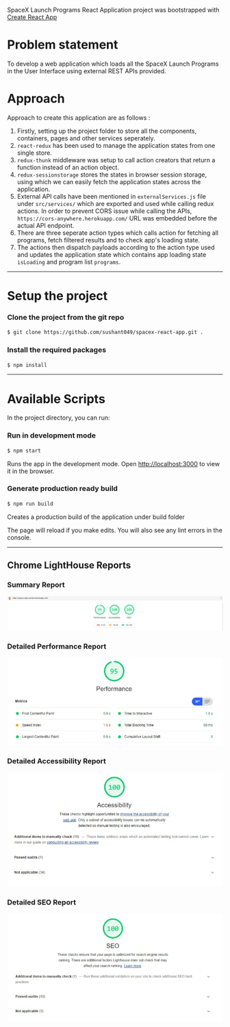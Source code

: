 SpaceX Launch Programs React Application project was bootstrapped with [Create React App](https://github.com/facebook/create-react-app)

# Problem statement
To develop a web application which loads all the SpaceX Launch Programs in the User Interface using external REST APIs provided.

# Approach
Approach to create this application are as follows :
1. Firstly, setting up the project folder to store all the components, containers, pages and other services seperately.
2. `react-redux` has been used to manage the application states from one single store.
3. `redux-thunk` middleware was setup to call action creators that return a function instead of an action object.
3.  `redux-sessionstorage` stores the states in browser session storage, using which we can easily fetch the application states across the application.
4. External API calls have been mentioned in `externalServices.js` file under `src/services/` which are exported and used while calling redux actions. In order to prevent CORS issue while calling the APIs, `https://cors-anywhere.herokuapp.com/` URL was embedded before the actual API endpoint.
5. There are three seperate action types which calls action for fetching all programs, fetch filtered results and to check app's loading state.
6. The actions then dispatch payloads according to the action type used and updates the application state which contains app loading state `isLoading` and program list `programs`.
---
# Setup the project

### Clone the project from the git repo
```sh
$ git clone https://github.com/sushant049/spacex-react-app.git .
```

### Install the required packages
```sh
$ npm install
```

----

# Available Scripts

In the project directory, you can run:

### Run in development mode
```sh
$ npm start
```
Runs the app in the development mode.
Open [http://localhost:3000](http://localhost:3000) to view it in the browser.

### Generate production ready build
```sh
$ npm run build
```
Creates a production build of the application under build folder


The page will reload if you make edits.
You will also see any lint errors in the console.

---
## Chrome LightHouse Reports

### Summary Report
![Report Summary](reports/report-summary.jpg)

### Detailed Performance Report
![Report Summary](reports/performance.jpg)

### Detailed Accessibility Report
![Report Summary](reports/accessibility.jpg)

### Detailed SEO Report
![Report Summary](reports/seo.jpg)